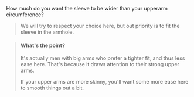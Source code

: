 
How much do you want the sleeve to be wider than your upperarm circumference?

> We will try to respect your choice here, but out priority is to fit the sleeve in the armhole.

> #### What's the point?
> 
> It's actually men with big arms who prefer a tighter fit, and thus less ease here. That's because it draws attention to their strong upper arms.
>
> If your upper arms are more skinny, you'll want some more ease here to smooth things out a bit.
